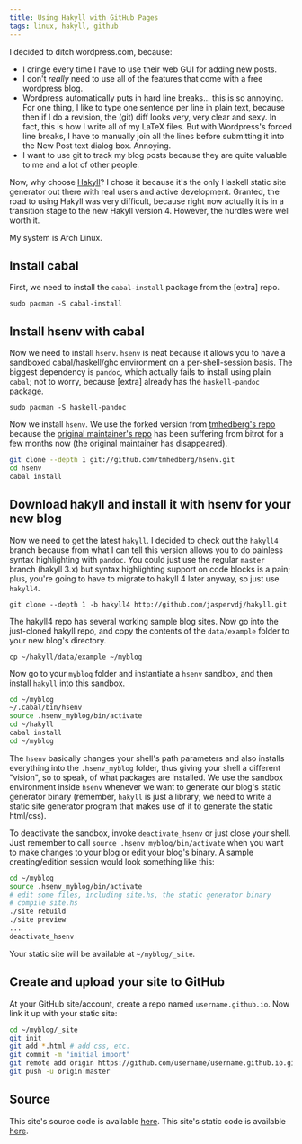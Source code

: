 ```yaml
---
title: Using Hakyll with GitHub Pages
tags: linux, hakyll, github
---
```


I decided to ditch wordpress.com, because:

- I cringe every time I have to use their web GUI for adding new posts.
- I don't *really* need to use all of the features that come with a free wordpress blog.
- Wordpress automatically puts in hard line breaks... this is so annoying.
  For one thing, I like to type one sentence per line in plain text, because then if I do a revision, the (git) diff looks very, very clear and sexy.
  In fact, this is how I write all of my LaTeX files.
  But with Wordpress's forced line breaks, I have to manually join all the lines before submitting it into the New Post text dialog box.
  Annoying.
- I want to use git to track my blog posts because they are quite valuable to me and a lot of other people.

Now, why choose [Hakyll][hakyll]?
I chose it because it's the only Haskell static site generator out there with real users and active development.
Granted, the road to using Hakyll was very difficult, because right now actually it is in a transition stage to the new Hakyll version 4.
However, the hurdles were well worth it.

My system is Arch Linux.

Install cabal
-------------

First, we need to install the `cabal-install` package from the [extra] repo.

```
sudo pacman -S cabal-install
```

Install hsenv with cabal
------------------------

Now we need to install `hsenv`.
`hsenv` is neat because it allows you to have a sandboxed cabal/haskell/ghc environment on a per-shell-session basis.
The biggest dependency is `pandoc`, which actually fails to install using plain `cabal`; not to worry, because [extra] already has the `haskell-pandoc` package.

```
sudo pacman -S haskell-pandoc
```

Now we install `hsenv`.
We use the forked version from [tmhedberg's repo][tmhedberg-hsenv] because the [original maintainer's repo][orig-hsenv] has been suffering from bitrot for a few months now (the original maintainer has disappeared).

```{.bash .numberLines}
git clone --depth 1 git://github.com/tmhedberg/hsenv.git
cd hsenv
cabal install
```

Download hakyll and install it with hsenv for your new blog
-----------------------------------------------------------

Now we need to get the latest `hakyll`.
I decided to check out the `hakyll4` branch because from what I can tell this version allows you to do painless syntax highlighting with `pandoc`.
You could just use the regular `master` branch (hakyll 3.x) but syntax highlighting support on code blocks is a pain; plus, you're going to have to migrate to hakyll 4 later anyway, so just use `hakyll4`.

```
git clone --depth 1 -b hakyll4 http://github.com/jaspervdj/hakyll.git
```

The hakyll4 repo has several working sample blog sites.
Now go into the just-cloned hakyll repo, and copy the contents of the `data/example` folder to your new blog's directory.

```
cp ~/hakyll/data/example ~/myblog
```

Now go to your `myblog` folder and instantiate a `hsenv` sandbox, and then install `hakyll` into this sandbox.

```{.bash .numberLines}
cd ~/myblog
~/.cabal/bin/hsenv
source .hsenv_myblog/bin/activate
cd ~/hakyll
cabal install
cd ~/myblog
```

The `hsenv` basically changes your shell's path parameters and also installs everything into the `.hsenv_myblog` folder, thus giving your shell a different "vision", so to speak, of what packages are installed.
We use the sandbox environment inside `hsenv` whenever we want to generate our blog's static generator binary (remember, `hakyll` is just a library; we need to write a static site generator program that makes use of it to generate the static html/css).

To deactivate the sandbox, invoke `deactivate_hsenv` or just close your shell.
Just remember to call `source .hsenv_myblog/bin/activate` when you want to make changes to your blog or edit your blog's binary.
A sample creating/edition session would look something like this:

```{.bash .numberLines}
cd ~/myblog
source .hsenv_myblog/bin/activate
# edit some files, including site.hs, the static generator binary
# compile site.hs
./site rebuild
./site preview
...
deactivate_hsenv
```

Your static site will be available at `~/myblog/_site`.

Create and upload your site to GitHub
-------------------------------------

At your GitHub site/account, create a repo named `username.github.io`.
Now link it up with your static site:

```{.bash .numberLines}
cd ~/myblog/_site
git init
git add *.html # add css, etc.
git commit -m "initial import"
git remote add origin https://github.com/username/username.github.io.git
git push -u origin master
```

Source
------

This site's source code is available [here][site-source].
This site's static code is available [here][site-static].

[hakyll]: http://jaspervdj.be/hakyll/
[tmhedberg-hsenv]: https://github.com/tmhedberg/hsenv
[orig-hsenv]: https://github.com/Paczesiowa/hsenv
[site-source]: https://github.com/listx/listx_blog
[site-static]: https://github.com/listx/listx.github.io
